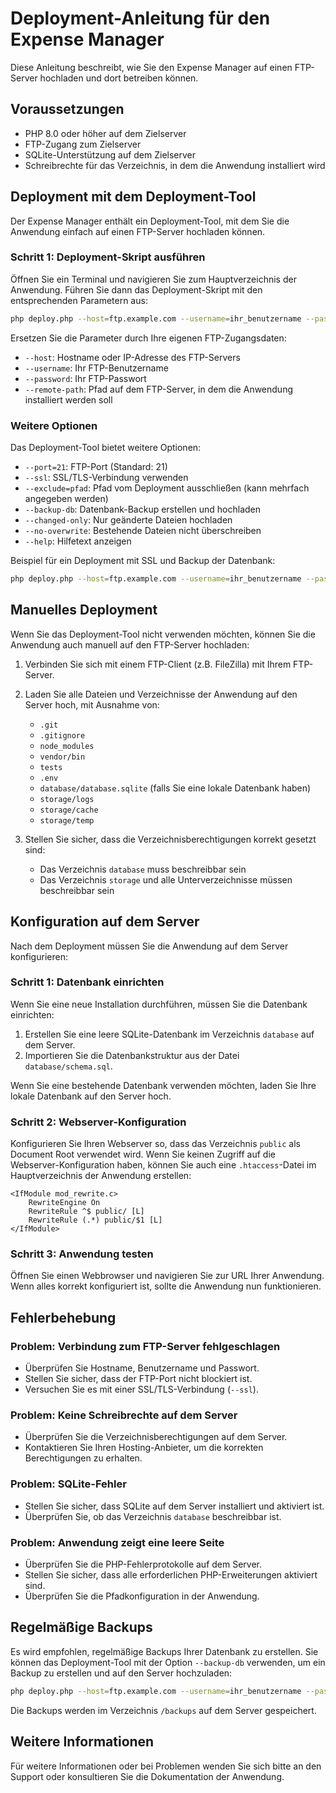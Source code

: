 # Deployment-Anleitung für den Expense Manager

Diese Anleitung beschreibt, wie Sie den Expense Manager auf einen FTP-Server hochladen und dort betreiben können.

## Voraussetzungen

- PHP 8.0 oder höher auf dem Zielserver
- FTP-Zugang zum Zielserver
- SQLite-Unterstützung auf dem Zielserver
- Schreibrechte für das Verzeichnis, in dem die Anwendung installiert wird

## Deployment mit dem Deployment-Tool

Der Expense Manager enthält ein Deployment-Tool, mit dem Sie die Anwendung einfach auf einen FTP-Server hochladen können.

### Schritt 1: Deployment-Skript ausführen

Öffnen Sie ein Terminal und navigieren Sie zum Hauptverzeichnis der Anwendung. Führen Sie dann das Deployment-Skript mit den entsprechenden Parametern aus:

```bash
php deploy.php --host=ftp.example.com --username=ihr_benutzername --password=ihr_passwort --remote-path=/pfad/auf/dem/server
```

Ersetzen Sie die Parameter durch Ihre eigenen FTP-Zugangsdaten:

- `--host`: Hostname oder IP-Adresse des FTP-Servers
- `--username`: Ihr FTP-Benutzername
- `--password`: Ihr FTP-Passwort
- `--remote-path`: Pfad auf dem FTP-Server, in dem die Anwendung installiert werden soll

### Weitere Optionen

Das Deployment-Tool bietet weitere Optionen:

- `--port=21`: FTP-Port (Standard: 21)
- `--ssl`: SSL/TLS-Verbindung verwenden
- `--exclude=pfad`: Pfad vom Deployment ausschließen (kann mehrfach angegeben werden)
- `--backup-db`: Datenbank-Backup erstellen und hochladen
- `--changed-only`: Nur geänderte Dateien hochladen
- `--no-overwrite`: Bestehende Dateien nicht überschreiben
- `--help`: Hilfetext anzeigen

Beispiel für ein Deployment mit SSL und Backup der Datenbank:

```bash
php deploy.php --host=ftp.example.com --username=ihr_benutzername --password=ihr_passwort --remote-path=/pfad/auf/dem/server --ssl --backup-db
```

## Manuelles Deployment

Wenn Sie das Deployment-Tool nicht verwenden möchten, können Sie die Anwendung auch manuell auf den FTP-Server hochladen:

1. Verbinden Sie sich mit einem FTP-Client (z.B. FileZilla) mit Ihrem FTP-Server.
2. Laden Sie alle Dateien und Verzeichnisse der Anwendung auf den Server hoch, mit Ausnahme von:
   - `.git`
   - `.gitignore`
   - `node_modules`
   - `vendor/bin`
   - `tests`
   - `.env`
   - `database/database.sqlite` (falls Sie eine lokale Datenbank haben)
   - `storage/logs`
   - `storage/cache`
   - `storage/temp`

3. Stellen Sie sicher, dass die Verzeichnisberechtigungen korrekt gesetzt sind:
   - Das Verzeichnis `database` muss beschreibbar sein
   - Das Verzeichnis `storage` und alle Unterverzeichnisse müssen beschreibbar sein

## Konfiguration auf dem Server

Nach dem Deployment müssen Sie die Anwendung auf dem Server konfigurieren:

### Schritt 1: Datenbank einrichten

Wenn Sie eine neue Installation durchführen, müssen Sie die Datenbank einrichten:

1. Erstellen Sie eine leere SQLite-Datenbank im Verzeichnis `database` auf dem Server.
2. Importieren Sie die Datenbankstruktur aus der Datei `database/schema.sql`.

Wenn Sie eine bestehende Datenbank verwenden möchten, laden Sie Ihre lokale Datenbank auf den Server hoch.

### Schritt 2: Webserver-Konfiguration

Konfigurieren Sie Ihren Webserver so, dass das Verzeichnis `public` als Document Root verwendet wird. Wenn Sie keinen Zugriff auf die Webserver-Konfiguration haben, können Sie auch eine `.htaccess`-Datei im Hauptverzeichnis der Anwendung erstellen:

```
<IfModule mod_rewrite.c>
    RewriteEngine On
    RewriteRule ^$ public/ [L]
    RewriteRule (.*) public/$1 [L]
</IfModule>
```

### Schritt 3: Anwendung testen

Öffnen Sie einen Webbrowser und navigieren Sie zur URL Ihrer Anwendung. Wenn alles korrekt konfiguriert ist, sollte die Anwendung nun funktionieren.

## Fehlerbehebung

### Problem: Verbindung zum FTP-Server fehlgeschlagen

- Überprüfen Sie Hostname, Benutzername und Passwort.
- Stellen Sie sicher, dass der FTP-Port nicht blockiert ist.
- Versuchen Sie es mit einer SSL/TLS-Verbindung (`--ssl`).

### Problem: Keine Schreibrechte auf dem Server

- Überprüfen Sie die Verzeichnisberechtigungen auf dem Server.
- Kontaktieren Sie Ihren Hosting-Anbieter, um die korrekten Berechtigungen zu erhalten.

### Problem: SQLite-Fehler

- Stellen Sie sicher, dass SQLite auf dem Server installiert und aktiviert ist.
- Überprüfen Sie, ob das Verzeichnis `database` beschreibbar ist.

### Problem: Anwendung zeigt eine leere Seite

- Überprüfen Sie die PHP-Fehlerprotokolle auf dem Server.
- Stellen Sie sicher, dass alle erforderlichen PHP-Erweiterungen aktiviert sind.
- Überprüfen Sie die Pfadkonfiguration in der Anwendung.

## Regelmäßige Backups

Es wird empfohlen, regelmäßige Backups Ihrer Datenbank zu erstellen. Sie können das Deployment-Tool mit der Option `--backup-db` verwenden, um ein Backup zu erstellen und auf den Server hochzuladen:

```bash
php deploy.php --host=ftp.example.com --username=ihr_benutzername --password=ihr_passwort --backup-db
```

Die Backups werden im Verzeichnis `/backups` auf dem Server gespeichert.

## Weitere Informationen

Für weitere Informationen oder bei Problemen wenden Sie sich bitte an den Support oder konsultieren Sie die Dokumentation der Anwendung. 